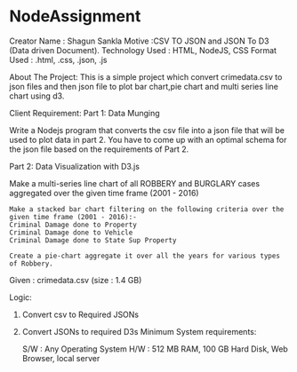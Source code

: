 # NodeAssignment
Creator Name : Shagun Sankla
Motive :CSV TO JSON and JSON To D3 (Data driven Document).
Technology Used : HTML, NodeJS, CSS
Format Used : .html, .css, .json, .js

About The Project:
This is a simple project which convert crimedata.csv to json files and then json file to plot bar chart,pie chart and multi series line chart using d3.

Client Requirement:
Part 1: Data Munging

Write a Nodejs program that converts the csv file into a json file that will be used to plot data in part 2. You have to come up with an optimal schema for the json file based on the requirements of Part 2.

Part 2: Data Visualization with D3.js

Make a multi-series line chart of all ROBBERY and BURGLARY cases aggregated over the given time frame (2001 - 2016)

    Make a stacked bar chart filtering on the following criteria over the given time frame (2001 - 2016):-
    Criminal Damage done to Property
    Criminal Damage done to Vehicle
    Criminal Damage done to State Sup Property

    Create a pie-chart aggregate it over all the years for various types of Robbery.

Given : crimedata.csv (size : 1.4 GB)

Logic: 
1. Convert csv to Required JSONs
2. Convert JSONs to required D3s
Minimum System requirements:

    S/W : Any Operating System
    H/W : 512 MB RAM, 100 GB Hard Disk, Web Browser, local server
